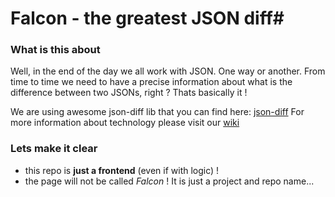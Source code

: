 # Falcon - the greatest JSON diff#

### What is this about ###

Well, in the end of the day we all work with JSON. One way or another. From time to time we need to have a precise information about what is the difference between two JSONs, right ? Thats basically it ! 

We are using awesome json-diff lib that you can find here:
[json-diff](https://github.com/pkafel/json-diff)
For more information about technology please visit our [wiki](https://bitbucket.org/pkafel/falcon/wiki/Home)

### Lets make it clear ###
* this repo is **just a frontend** (even if with logic) !
* the page will not be called *Falcon* ! It is just a project and repo name...